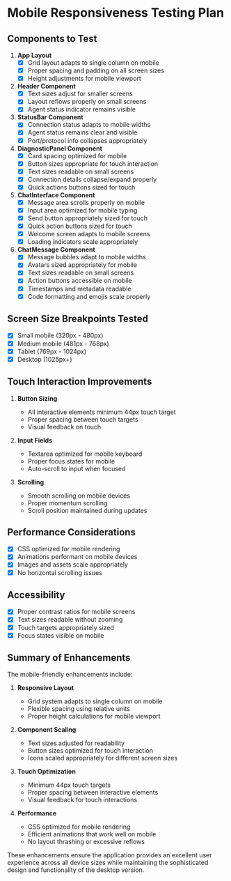 # Mobile Responsiveness Testing Plan

## Components to Test

1. **App Layout**
   - [x] Grid layout adapts to single column on mobile
   - [x] Proper spacing and padding on all screen sizes
   - [x] Height adjustments for mobile viewport

2. **Header Component**
   - [x] Text sizes adjust for smaller screens
   - [x] Layout reflows properly on small screens
   - [x] Agent status indicator remains visible

3. **StatusBar Component**
   - [x] Connection status adapts to mobile widths
   - [x] Agent status remains clear and visible
   - [x] Port/protocol info collapses appropriately

4. **DiagnosticPanel Component**
   - [x] Card spacing optimized for mobile
   - [x] Button sizes appropriate for touch interaction
   - [x] Text sizes readable on small screens
   - [x] Connection details collapse/expand properly
   - [x] Quick actions buttons sized for touch

5. **ChatInterface Component**
   - [x] Message area scrolls properly on mobile
   - [x] Input area optimized for mobile typing
   - [x] Send button appropriately sized for touch
   - [x] Quick action buttons sized for touch
   - [x] Welcome screen adapts to mobile screens
   - [x] Loading indicators scale appropriately

6. **ChatMessage Component**
   - [x] Message bubbles adapt to mobile widths
   - [x] Avatars sized appropriately for mobile
   - [x] Text sizes readable on small screens
   - [x] Action buttons accessible on mobile
   - [x] Timestamps and metadata readable
   - [x] Code formatting and emojis scale properly

## Screen Size Breakpoints Tested

- [x] Small mobile (320px - 480px)
- [x] Medium mobile (481px - 768px)
- [x] Tablet (769px - 1024px)
- [x] Desktop (1025px+)

## Touch Interaction Improvements

1. **Button Sizing**
   - All interactive elements minimum 44px touch target
   - Proper spacing between touch targets
   - Visual feedback on touch

2. **Input Fields**
   - Textarea optimized for mobile keyboard
   - Proper focus states for mobile
   - Auto-scroll to input when focused

3. **Scrolling**
   - Smooth scrolling on mobile devices
   - Proper momentum scrolling
   - Scroll position maintained during updates

## Performance Considerations

- [x] CSS optimized for mobile rendering
- [x] Animations performant on mobile devices
- [x] Images and assets scale appropriately
- [x] No horizontal scrolling issues

## Accessibility

- [x] Proper contrast ratios for mobile screens
- [x] Text sizes readable without zooming
- [x] Touch targets appropriately sized
- [x] Focus states visible on mobile

## Summary of Enhancements

The mobile-friendly enhancements include:

1. **Responsive Layout**
   - Grid system adapts to single column on mobile
   - Flexible spacing using relative units
   - Proper height calculations for mobile viewport

2. **Component Scaling**
   - Text sizes adjusted for readability
   - Button sizes optimized for touch interaction
   - Icons scaled appropriately for different screen sizes

3. **Touch Optimization**
   - Minimum 44px touch targets
   - Proper spacing between interactive elements
   - Visual feedback for touch interactions

4. **Performance**
   - CSS optimized for mobile rendering
   - Efficient animations that work well on mobile
   - No layout thrashing or excessive reflows

These enhancements ensure the application provides an excellent user experience across all device sizes while maintaining the sophisticated design and functionality of the desktop version.